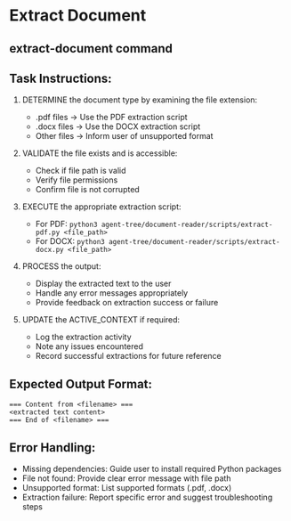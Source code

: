 # Extract Document

## extract-document command

## Task Instructions:

1. DETERMINE the document type by examining the file extension:
   - .pdf files → Use the PDF extraction script
   - .docx files → Use the DOCX extraction script
   - Other files → Inform user of unsupported format

2. VALIDATE the file exists and is accessible:
   - Check if file path is valid
   - Verify file permissions
   - Confirm file is not corrupted

3. EXECUTE the appropriate extraction script:
   - For PDF: `python3 agent-tree/document-reader/scripts/extract-pdf.py <file_path>`
   - For DOCX: `python3 agent-tree/document-reader/scripts/extract-docx.py <file_path>`

4. PROCESS the output:
   - Display the extracted text to the user
   - Handle any error messages appropriately
   - Provide feedback on extraction success or failure

5. UPDATE the ACTIVE_CONTEXT if required:
   - Log the extraction activity
   - Note any issues encountered
   - Record successful extractions for future reference

## Expected Output Format:
```
=== Content from <filename> ===
<extracted text content>
=== End of <filename> ===
```

## Error Handling:
- Missing dependencies: Guide user to install required Python packages
- File not found: Provide clear error message with file path
- Unsupported format: List supported formats (.pdf, .docx)
- Extraction failure: Report specific error and suggest troubleshooting steps